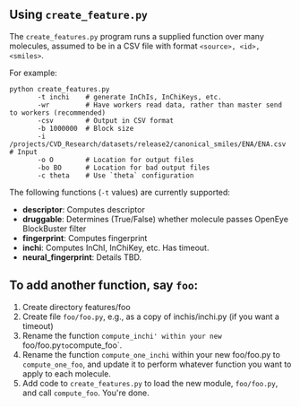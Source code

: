 ## Using `create_feature.py`

The `create_features.py` program runs a supplied function over many molecules, assumed to be in a CSV file with format `<source>, <id>, <smiles>`.

For example:

```
python create_features.py 
       -t inchi    # generate InChIs, InChiKeys, etc.
       -wr         # Have workers read data, rather than master send to workers (recommended)
       -csv        # Output in CSV format
       -b 1000000  # Block size
       -i /projects/CVD_Research/datasets/release2/canonical_smiles/ENA/ENA.csv # Input
       -o O        # Location for output files
       -bo BO      # Location for bad output files
       -c theta    # Use `theta` configuration
```

The following functions (`-t` values) are currently supported:
* **descriptor**: Computes descriptor
* **druggable**: Determines (True/False) whether molecule passes OpenEye BlockBuster filter 
* **fingerprint**: Computes fingerprint
* **inchi**: Computes InChI, InChiKey, etc. Has timeout.
* **neural_fingerprint**: Details TBD.

## To add another function, say `foo`: 

1) Create directory features/foo
2) Create file `foo/foo.py`, e.g., as a copy of inchis/inchi.py (if you want a timeout)
3) Rename the function `compute_inchi' within your new `foo/foo.py` to `compute_foo`.
4) Rename the function `compute_one_inchi` within your new foo/foo.py to `compute_one_foo`, and update it to perform whatever function you want to apply to each molecule. 
5) Add code to `create_features.py` to load the new module, `foo/foo.py`, and call `compute_foo`. You're done.
